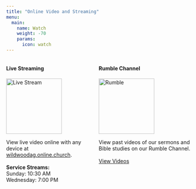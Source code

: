 ```yaml
---
title: "Online Video and Streaming"
menu:
  main:
    name: Watch
    weight: -70
    params:
      icon: watch
---
```

<style>
  .article-time {
    display: none;
  }
</style>

<div class="columns">
  <div>
    <h4 class="tc">Live Streaming</h4>
    <img class="tc-block" alt="Live Stream" src="/img/live-stream.jpeg" style="width: 150px;">
    <p>
      View live video online with any device at <a href="https://wildwoodag.online.church/" target="_blank">wildwoodag.online.church</a>.
      <br><br>
      <strong>Service Streams:</strong><br>
      Sunday: 10:30 AM<br>
      Wednesday: 7:00 PM
    </p>
  </div>
  <div>
    <h4 class="tc">Rumble Channel</h4>
    <img class="tc-block" alt="Rumble" src="/img/rumble.jpg" style="width: 150px;">
    <p>
      View past videos of our sermons and Bible studies on our Rumble Channel.
      <br><br>
      <a href="https://rumble.com/c/wildwoodag" target="_blank">View Videos</a>
    </p>
  </div>
</div>

